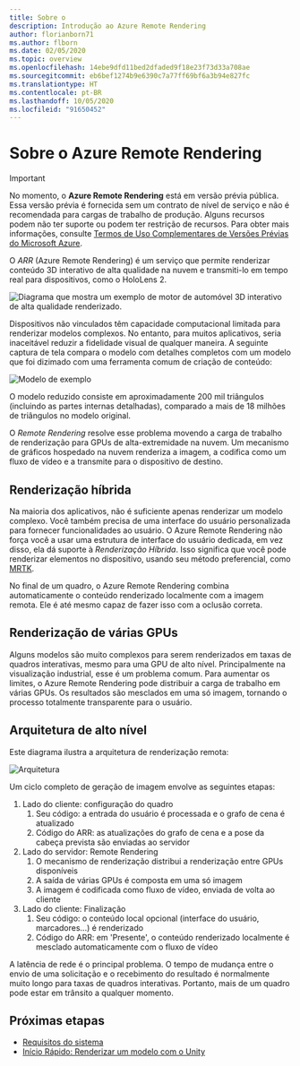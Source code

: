 ```yaml
---
title: Sobre o
description: Introdução ao Azure Remote Rendering
author: florianborn71
ms.author: flborn
ms.date: 02/05/2020
ms.topic: overview
ms.openlocfilehash: 14ebe9dfd11bed2dfaded9f18e23f73d33a708ae
ms.sourcegitcommit: eb6bef1274b9e6390c7a77ff69bf6a3b94e827fc
ms.translationtype: HT
ms.contentlocale: pt-BR
ms.lasthandoff: 10/05/2020
ms.locfileid: "91650452"
---
```

# <a name="about-azure-remote-rendering"></a>Sobre o Azure Remote Rendering

> [!IMPORTANT]
> No momento, o **Azure Remote Rendering** está em versão prévia pública.
> Essa versão prévia é fornecida sem um contrato de nível de serviço e não é recomendada para cargas de trabalho de produção. Alguns recursos podem não ter suporte ou podem ter restrição de recursos. Para obter mais informações, consulte [Termos de Uso Complementares de Versões Prévias do Microsoft Azure](https://azure.microsoft.com/support/legal/preview-supplemental-terms/).

O *ARR* (Azure Remote Rendering) é um serviço que permite renderizar conteúdo 3D interativo de alta qualidade na nuvem e transmiti-lo em tempo real para dispositivos, como o HoloLens 2.

![Diagrama que mostra um exemplo de motor de automóvel 3D interativo de alta qualidade renderizado.](../media/arr-engine.png)

Dispositivos não vinculados têm capacidade computacional limitada para renderizar modelos complexos. No entanto, para muitos aplicativos, seria inaceitável reduzir a fidelidade visual de qualquer maneira. A seguinte captura de tela compara o modelo com detalhes completos com um modelo que foi dizimado com uma ferramenta comum de criação de conteúdo:

![Modelo de exemplo](./media/engine-model-decimated.png)

O modelo reduzido consiste em aproximadamente 200 mil triângulos (incluindo as partes internas detalhadas), comparado a mais de 18 milhões de triângulos no modelo original.

O *Remote Rendering* resolve esse problema movendo a carga de trabalho de renderização para GPUs de alta-extremidade na nuvem. Um mecanismo de gráficos hospedado na nuvem renderiza a imagem, a codifica como um fluxo de vídeo e a transmite para o dispositivo de destino.

## <a name="hybrid-rendering"></a>Renderização híbrida

Na maioria dos aplicativos, não é suficiente apenas renderizar um modelo complexo. Você também precisa de uma interface do usuário personalizada para fornecer funcionalidades ao usuário. O Azure Remote Rendering não força você a usar uma estrutura de interface do usuário dedicada, em vez disso, ela dá suporte à *Renderização Híbrida*. Isso significa que você pode renderizar elementos no dispositivo, usando seu método preferencial, como [MRTK](https://microsoft.github.io/MixedRealityToolkit-Unity/Documentation/GettingStartedWithTheMRTK.html).

No final de um quadro, o Azure Remote Rendering combina automaticamente o conteúdo renderizado localmente com a imagem remota. Ele é até mesmo capaz de fazer isso com a oclusão correta.

## <a name="multi-gpu-rendering"></a>Renderização de várias GPUs

Alguns modelos são muito complexos para serem renderizados em taxas de quadros interativas, mesmo para uma GPU de alto nível. Principalmente na visualização industrial, esse é um problema comum. Para aumentar os limites, o Azure Remote Rendering pode distribuir a carga de trabalho em várias GPUs. Os resultados são mesclados em uma só imagem, tornando o processo totalmente transparente para o usuário.

## <a name="high-level-architecture"></a>Arquitetura de alto nível

Este diagrama ilustra a arquitetura de renderização remota:

![Arquitetura](./media/arr-high-level-architecture.png)

Um ciclo completo de geração de imagem envolve as seguintes etapas:

1. Lado do cliente: configuração do quadro
    1. Seu código: a entrada do usuário é processada e o grafo de cena é atualizado
    1. Código do ARR: as atualizações do grafo de cena e a pose da cabeça prevista são enviadas ao servidor
1. Lado do servidor: Remote Rendering
    1. O mecanismo de renderização distribui a renderização entre GPUs disponíveis
    1. A saída de várias GPUs é composta em uma só imagem
    1. A imagem é codificada como fluxo de vídeo, enviada de volta ao cliente
1. Lado do cliente: Finalização
    1. Seu código: o conteúdo local opcional (interface do usuário, marcadores...) é renderizado
    1. Código do ARR: em 'Presente', o conteúdo renderizado localmente é mesclado automaticamente com o fluxo de vídeo

A latência de rede é o principal problema. O tempo de mudança entre o envio de uma solicitação e o recebimento do resultado é normalmente muito longo para taxas de quadros interativas. Portanto, mais de um quadro pode estar em trânsito a qualquer momento.

## <a name="next-steps"></a>Próximas etapas

* [Requisitos do sistema](system-requirements.md)
* [Início Rápido: Renderizar um modelo com o Unity](../quickstarts/render-model.md)
